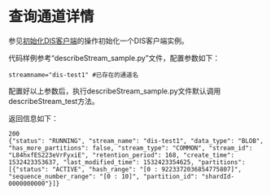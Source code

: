 # 查询通道详情<a name="dayu_06_0033"></a>

参见[初始化DIS客户端](初始化DIS客户端-2.md)的操作初始化一个DIS客户端实例。

代码样例参考“describeStream\_sample.py”文件，配置参数如下：

```
streamname="dis-test1" #已存在的通道名
```

配置好以上参数后，执行describeStream\_sample.py文件默认调用describeStream\_test方法。

返回信息如下：

```
200
{"status": "RUNNING", "stream_name": "dis-test1", "data_type": "BLOB", "has_more_partitions": false, "stream_type": "COMMON", "stream_id": "L84hxfES223eVrFyxiE", "retention_period": 168, "create_time": 1532423353637, "last_modified_time": 1532423354625, "partitions": [{"status": "ACTIVE", "hash_range": "[0 : 9223372036854775807]", "sequence_number_range": "[0 : 10]", "partition_id": "shardId-0000000000"}]}
```

